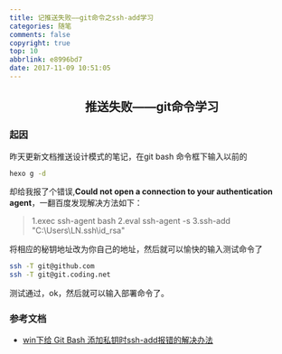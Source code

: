 ```yaml
---
title: 记推送失败——git命令之ssh-add学习
categories: 随笔
comments: false
copyright: true
top: 10
abbrlink: e8996bd7
date: 2017-11-09 10:51:05
---
```


## <center>推送失败——git命令学习</center>

### 起因

昨天更新文档推送设计模式的笔记，在git bash 命令框下输入以前的

```bash
hexo g -d
```

却给我报了个错误,**Could not open a connection to your authentication agent**，一翻百度发现解决方法如下：
<!--more-->
> 1.exec ssh-agent bash
2.eval ssh-agent -s
3.ssh-add "C:\Users\LN\.ssh\id_rsa"

将相应的秘钥地址改为你自己的地址，然后就可以愉快的输入测试命令了

```bash
ssh -T git@github.com
ssh -T git@git.coding.net
```

测试通过，ok，然后就可以输入部署命令了。

### 参考文档
- [win下给 Git Bash 添加私钥时ssh-add报错的解决办法](http://www.jianshu.com/p/1adbd697b249)